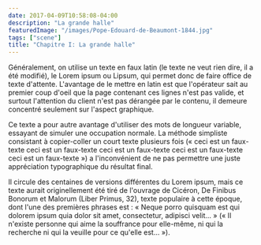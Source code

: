 ```yaml
---
date: 2017-04-09T10:58:08-04:00
description: "La grande halle"
featuredImage: "/images/Pope-Edouard-de-Beaumont-1844.jpg"
tags: ["scene"]
title: "Chapitre I: La grande halle"
---
```


Généralement, on utilise un texte en faux latin (le texte ne veut rien dire, il a été modifié), le Lorem ipsum ou Lipsum, qui permet donc de faire office de texte d'attente. L'avantage de le mettre en latin est que l'opérateur sait au premier coup d'oeil que la page contenant ces lignes n'est pas valide, et surtout l'attention du client n'est pas dérangée par le contenu, il demeure concentré seulement sur l'aspect graphique.

Ce texte a pour autre avantage d'utiliser des mots de longueur variable, essayant de simuler une occupation normale. La méthode simpliste consistant à copier-coller un court texte plusieurs fois (« ceci est un faux-texte ceci est un faux-texte ceci est un faux-texte ceci est un faux-texte ceci est un faux-texte ») a l'inconvénient de ne pas permettre une juste appréciation typographique du résultat final.

Il circule des centaines de versions différentes du Lorem ipsum, mais ce texte aurait originellement été tiré de l'ouvrage de Cicéron, De Finibus Bonorum et Malorum (Liber Primus, 32), texte populaire à cette époque, dont l'une des premières phrases est : « Neque porro quisquam est qui dolorem ipsum quia dolor sit amet, consectetur, adipisci velit... » (« Il n'existe personne qui aime la souffrance pour elle-même, ni qui la recherche ni qui la veuille pour ce qu'elle est... »).